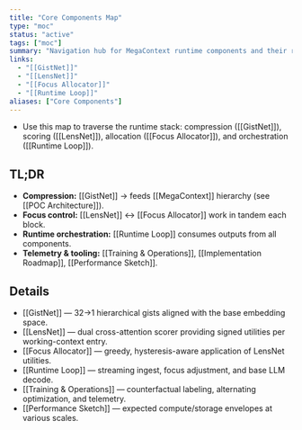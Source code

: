 ```yaml
---
title: "Core Components Map"
type: "moc"
status: "active"
tags: ["moc"]
summary: "Navigation hub for MegaContext runtime components and their relationships."
links:
  - "[[GistNet]]"
  - "[[LensNet]]"
  - "[[Focus Allocator]]"
  - "[[Runtime Loop]]"
aliases: ["Core Components"]
---
```


- Use this map to traverse the runtime stack: compression ([[GistNet]]), scoring ([[LensNet]]), allocation ([[Focus Allocator]]), and orchestration ([[Runtime Loop]]).

## TL;DR
- **Compression:** [[GistNet]] → feeds [[MegaContext]] hierarchy (see [[POC Architecture]]).
- **Focus control:** [[LensNet]] ↔ [[Focus Allocator]] work in tandem each block.
- **Runtime orchestration:** [[Runtime Loop]] consumes outputs from all components.
- **Telemetry & tooling:** [[Training & Operations]], [[Implementation Roadmap]], [[Performance Sketch]].

## Details
- [[GistNet]] — 32→1 hierarchical gists aligned with the base embedding space.
- [[LensNet]] — dual cross-attention scorer providing signed utilities per working-context entry.
- [[Focus Allocator]] — greedy, hysteresis-aware application of LensNet utilities.
- [[Runtime Loop]] — streaming ingest, focus adjustment, and base LLM decode.
- [[Training & Operations]] — counterfactual labeling, alternating optimization, and telemetry.
- [[Performance Sketch]] — expected compute/storage envelopes at various scales.
